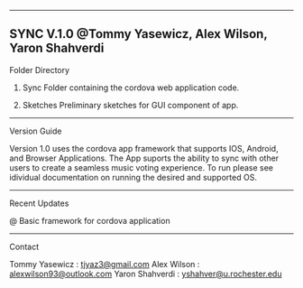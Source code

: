 --------------------------------------------------------------
SYNC V.1.0 @Tommy Yasewicz, Alex Wilson, Yaron Shahverdi
--------------------------------------------------------------

Folder Directory

1) Sync
		Folder containing the cordova web application code.

2) Sketches
		Preliminary sketches for GUI component of app.

--------------------------------------------------------------

Version Guide

Version 1.0 uses the cordova app framework that supports IOS, 
Android, and Browser Applications. The App suports the ability 
to sync with other users to create a seamless music voting 
experience. To run please see idividual documentation on running
the desired and supported OS.

--------------------------------------------------------------

Recent Updates

@ Basic framework for cordova application

--------------------------------------------------------------

Contact 

Tommy Yasewicz	 :	tjyaz3@gmail.com
Alex Wilson    	 :	alexwilson93@outlook.com
Yaron Shahverdi	 :	yshahver@u.rochester.edu